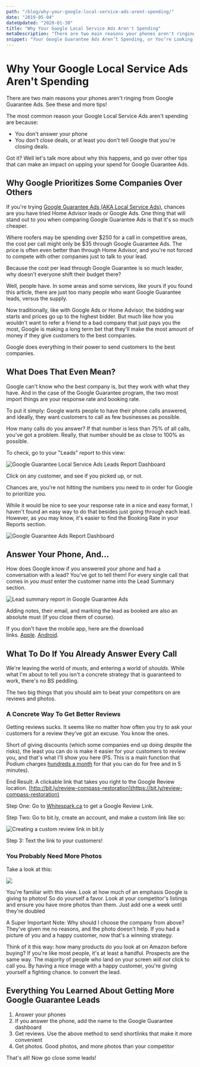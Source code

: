```yaml
---
path: "/blog/why-your-google-local-service-ads-arent-spending/"
date: "2019-05-04"
dateUpdated: "2020-01-30"
title: "Why Your Google Local Service Ads Aren't Spending"
metaDescription: "There are two main reasons your phones aren't ringing from Google Guarantee Ads. See these and more tips!"
snippet: "Your Google Guarantee Ads Aren’t Spending, or You’re Looking To Have Them Spend More"
---
```

Why Your Google Local Service Ads Aren't Spending
=================================================

There are two main reasons your phones aren't ringing from Google Guarantee Ads. See these and more tips!

The most common reason your Google Local Service Ads aren't spending are because:

-   You don't answer your phone
-   You don't close deals, or at least you don't tell Google that you're closing deals.

Got it? Well let's talk more about why this happens, and go over other tips that can make an impact on upping your spend for Google Guarantee Ads.

Why Google Prioritizes Some Companies Over Others
-------------------------------------------------

If you're trying [Google Guarantee Ads (AKA Local Service Ads)](https://ads.google.com/local-services-ads/), chances are you have tried Home Advisor leads or Google Ads. One thing that will stand out to you when comparing Google Guarantee Ads is that it's so much cheaper.

Where roofers may be spending over $250 for a call in competitive areas, the cost per call might only be $35 through Google Guarantee Ads. The price is often even better than through Home Advisor, and you're not forced to compete with other companies just to talk to your lead.

Because the cost per lead through Google Guarantee is so much leader, why doesn't everyone shift their budget there?

Well, people have. In some areas and some services, like yours if you found this article, there are just too many people who want Google Guarantee leads, versus the supply.

Now traditionally, like with Google Ads or Home Advisor, the bidding war starts and prices go up to the highest bidder. But much like how you wouldn't want to refer a friend to a bad company that just pays you the most, Google is making a long term bet that they'll make the most amount of money if they give customers to the best companies.

Google does everything in their power to send customers to the best companies.

What Does That Even Mean?
-------------------------

Google can't know who the best company is, but they work with what they have. And in the case of the Google Guarantee program, the two most import things are your response rate and booking rate.

To put it simply: Google wants people to have their phone calls answered, and ideally, they want customers to call as few businesses as possible.

How many calls do you answer? If that number is less than 75% of all calls, you've got a problem. Really, that number should be as close to 100% as possible.

To check, go to your "Leads" report to this view:

![Google Guarantee Local Service Ads Leads Report Dashboard](https://fastestfollowup.com/wp-content/uploads/2020/01/leads-1024x330.png?34565a&34565a)

Click on any customer, and see if you picked up, or not.

Chances are, you're not hitting the numbers you need to in order for Google to prioritize you.

While it would be nice to see your response rate in a nice and easy format, I haven't found an easy way to do that besides just going through each lead. However, as you may know, it's easier to find the Booking Rate in your Reports section.

![Google Guarantee Ads Report Dashboard](https://fastestfollowup.com/wp-content/uploads/2020/01/report-1024x505.png?34565a&34565a)

Answer Your Phone, And...
-----------------------

How does Google know if you answered your phone and had a conversation with a lead? You've got to tell them! For every single call that comes in *you must* enter the customer name into the Lead Summary section.

![Lead summary report in Google Guarantee Ads](https://fastestfollowup.com/wp-content/uploads/2020/01/customer-name-1024x651.png?34565a&34565a)

Adding notes, their email, and marking the lead as booked are also an absolute must (if you close them of course).

If you don't have the mobile app, here are the download links. [Apple](https://apps.apple.com/us/app/local-services-ads-by-google/id1069142544). [Android](https://play.google.com/store/apps/details?id=com.google.android.apps.ads.homeservices&hl=en_US).

What To Do If You Already Answer Every Call
-------------------------------------------

We're leaving the world of *musts*, and entering a world of *shoulds.* While what I'm about to tell you isn't a concrete strategy that is guaranteed to work, there's no BS peddling.

The two big things that you should aim to beat your competitors on are reviews and photos.

### A Concrete Way To Get Better Reviews

Getting reviews sucks. It seems like no matter how often you try to ask your customers for a review they've got an excuse. You know the ones.

Short of giving discounts (which some companies end up doing despite the risks), the least you can do is make it easier for your customers to review you, and that's what I'll show you here (PS. This is a main function that Podium charges [hundreds a month](https://try.podium.com/custom-pricing/) for that you can do for free and in 5 minutes).

End Result: A clickable link that takes you right to the Google Review location. [http://bit.ly/review-compass-restoration](https://bit.ly/review-compass-restoration)

Step One: Go to [Whitespark.ca](https://whitespark.ca/google-review-link-generator/) to get a Google Review Link.

Step Two: Go to bit.ly, create an account, and make a custom link like so:

![Creating a custom review link in bit.ly](https://fastestfollowup.com/wp-content/uploads/2020/01/bitly-custom-link-1024x741.png?34565a&34565a)

Step 3: Text the link to your customers!

### You Probably Need More Photos

Take a look at this:

![](https://fastestfollowup.com/wp-content/uploads/2020/01/roofer-sandiego.png?34565a&34565a)

You're familiar with this view. Look at how much of an emphasis Google is giving to photos! So do yourself a favor. Look at your competitor's listings and ensure you have more photos than them. Just add one a week until they're doubled

A Super Important Note: Why should I choose the company from above? They've given me no reasons, and the photo doesn't help. If you had a picture of you and a happy customer, now that's a winning strategy.

Think of it this way: how many products do you look at on Amazon before buying? If you're like most people, it's at least a handful. Prospects are the same way. The majority of people who land on your screen *will not* click to call you. By having a nice image with a happy customer, you're giving yourself a fighting chance. to convert the lead.

Everything You Learned About Getting More Google Guarantee Leads
----------------------------------------------------------------

1.  Answer your phones
2.  If you answer the phone, add the name to the Google Guarantee dashboard
3.  Get reviews. Use the above method to send shortlinks that make it more convenient
4.  Get photos. Good photos, and more photos than your competitor

That's all! Now go close some leads!
